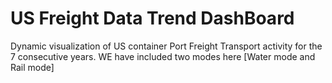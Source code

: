 # US Freight Data Trend DashBoard
Dynamic visualization of US container Port Freight Transport activity for the 7 consecutive years. WE have included two modes here [Water mode and Rail mode]
